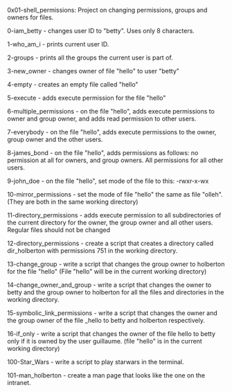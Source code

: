 0x01-shell_permissions: Project on changing permissions, groups and owners for files.

0-iam_betty - changes user ID to "betty". Uses only 8 characters.

1-who_am_i - prints current user ID.

2-groups - prints all the groups the current user is part of.

3-new_owner - changes owner of file "hello" to user "betty"

4-empty - creates an empty file called "hello"

5-execute - adds execute permission for the file "hello"

6-multiple_permissions - on the file "hello", adds execute permissions to owner and group owner, and adds read permission to other users.

7-everybody - on the file "hello", adds execute permissions to the owner, group owner and the other users.

8-james_bond - on the file "hello", adds permissions as follows: no permission at all for owners, and group owners. All permissions for all other users.

9-john_doe - on the file "hello", set mode of the file to this: -rwxr-x-wx

10-mirror_permissions - set the mode of file "hello" the same as file "olleh". (They are both in the same working directory)

11-directory_permissions - adds execute permission to all subdirectories of the current directory for the owner, the group owner and all other users. Regular files should not be changed

12-directory_permissions - create a script that creates a directory called dir_holberton with permissions 751 in the working directory.

13-change_group - write a script that changes the group owner to holberton for the file "hello" (File "hello" will be in the current working directory)


14-change_owner_and_group - write a script that changes the owner to betty and the group owner to holberton for all the files and directories in the working directory.

15-symbolic_link_permissions - write a script that changes the owner and the group owner of the file _hello to betty and holberton respectively.

16-if_only - write a script that changes the owner of the file hello to betty only if it is owned by the user guillaume. (file "hello" is in the current working directory)

100-Star_Wars - write a script to play starwars in the terminal.

101-man_holberton - create a man page that looks like the one on the intranet.